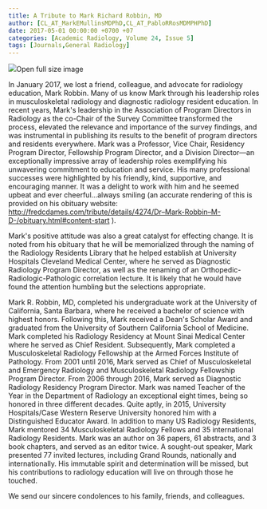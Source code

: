 ```yaml
---
title: A Tribute to Mark Richard Robbin, MD
author: [CL_AT_MarkEMullinsMDPhD,CL_AT_PabloRRosMDMPHPhD]
date: 2017-05-01 00:00:00 +0700 +07
categories: [Academic Radiology, Volume 24, Issue 5]
tags: [Journals,General Radiology]
---
```

![](https://d1niluoi1dd30v.cloudfront.net/10766332/S1076633217X00044/S1076633217301289/xacra3978-fig-5001.jpg?Signature=gE5YqKnjDMsf5eAkMR25ZIs2AZBFCRdEQbHNmZ7wgTu9emjbnDzz4VL8s%7E49n4PmztsYgHoZRMzX4k5LpgJQ456p7LOAvZWk4hOALPp6ys9ow4V2acnjMx9NV57YCDbPe3uywwkIxbCaP9Gn-G-ecwkDcVFRFt%7EBYYMxc%7EC-8U4_&Expires=1669596912&Key-Pair-Id=APKAICLNFGBCWWYGVIZQ)Open full size image

In January 2017, we lost a friend, colleague, and advocate for radiology education, Mark Robbin. Many of us know Mark through his leadership roles in musculoskeletal radiology and diagnostic radiology resident education. In recent years, Mark's leadership in the Association of Program Directors in Radiology as the co-Chair of the Survey Committee transformed the process, elevated the relevance and importance of the survey findings, and was instrumental in publishing its results to the benefit of program directors and residents everywhere. Mark was a Professor, Vice Chair, Residency Program Director, Fellowship Program Director, and a Division Director—an exceptionally impressive array of leadership roles exemplifying his unwavering commitment to education and service. His many professional successes were highlighted by his friendly, kind, supportive, and encouraging manner. It was a delight to work with him and he seemed upbeat and ever cheerful…always smiling (an accurate rendering of this is provided on his obituary website:  http://fredcdames.com/tribute/details/4274/Dr–Mark-Robbin–M-D-/obituary.html#content-start ).

Mark's positive attitude was also a great catalyst for effecting change. It is noted from his obituary that he will be memorialized through the naming of the Radiology Residents Library that he helped establish at University Hospitals Cleveland Medical Center, where he served as Diagnostic Radiology Program Director, as well as the renaming of an Orthopedic-Radiologic-Pathologic correlation lecture. It is likely that he would have found the attention humbling but the selections appropriate.

Mark R. Robbin, MD, completed his undergraduate work at the University of California, Santa Barbara, where he received a bachelor of science with highest honors. Following this, Mark received a Dean's Scholar Award and graduated from the University of Southern California School of Medicine. Mark completed his Radiology Residency at Mount Sinai Medical Center where he served as Chief Resident. Subsequently, Mark completed a Musculoskeletal Radiology Fellowship at the Armed Forces Institute of Pathology. From 2001 until 2016, Mark served as Chief of Musculoskeletal and Emergency Radiology and Musculoskeletal Radiology Fellowship Program Director. From 2006 through 2016, Mark served as Diagnostic Radiology Residency Program Director. Mark was named Teacher of the Year in the Department of Radiology an exceptional eight times, being so honored in three different decades. Quite aptly, in 2015, University Hospitals/Case Western Reserve University honored him with a Distinguished Educator Award. In addition to many US Radiology Residents, Mark mentored 34 Musculoskeletal Radiology Fellows and 35 international Radiology Residents. Mark was an author on 36 papers, 61 abstracts, and 3 book chapters, and served as an editor twice. A sought-out speaker, Mark presented 77 invited lectures, including Grand Rounds, nationally and internationally. His immutable spirit and determination will be missed, but his contributions to radiology education will live on through those he touched.

We send our sincere condolences to his family, friends, and colleagues.